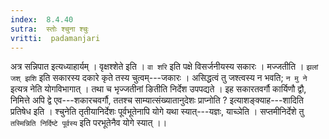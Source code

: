 ```yaml
---
index:  8.4.40
sutra:  स्तोः श्चुना श्चुः
vritti:  padamanjari
---
```


अत्र सन्निपात इत्यध्याहार्यम् । वृक्षश्शेते इति । `वा शरि` इति पक्षे विसर्जनीयस्य सकारः । मज्जतीति । `झलां जश् झशि` इति सकारस्य दकारे कृते तस्य चुत्वम्---जकारः । असिद्धत्वं तु जश्त्वस्य न भवति; `न मु ने` इत्यत्र नेति योगविभागात् । तथा च भृज्जतीनां ङितीति निर्देश उपपद्यते ।
इह सकारतवर्गौ कार्यिणौ द्वौ, निमित्ते अपि द्वे एव---शकारचवर्गौ, ततश्च साम्यात्संख्यातानुदेशः प्राप्नोति ? इत्याशङ्क्याह---शादिति प्रतिषेध इति । श्चुनेति तृतीयानिर्देशः पूर्वभूतेनापि योगे यथा स्यात्---यज्ञः, याच्ञेति । सप्तमीनिर्देशे तु `तस्मिन्निति निर्दिष्टे पूर्वस्य` इति परभूतेनैव योगे स्यात् ।।
